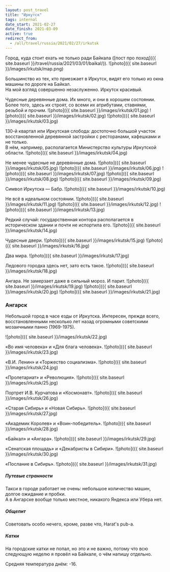 ```yaml
---
layout: post_travel
title: "Иркутск"
tags: internal
date_start: 2021-02-27
date_finish: 2021-03-09
active: true
redirect_from:
  - /all/travel/russia/2021/02/27/irkutsk
---
```


Город, куда стоит ехать не только ради Байкала ([пост про поход]({{ site.baseurl }}/travel/russia/2021/03/01/baikal/)).
![photo]({{ site.baseurl }}/images/irkutsk/map.png)

Большинство из тех, кто приезжает в Иркутск, видят его только из окна машины по дороге на Байкал.  
На мой взгляд совершенно незаслуженно. Иркутск красивый.

Чудесные деревянные дома. Их много, и они в хорошем состоянии. Более того, здесь их строят, со всеми их атрибутами, ставнями, резьбой и прочим.
![photo]({{ site.baseurl }}/images/irkutsk/01.jpg)
![photo]({{ site.baseurl }}/images/irkutsk/02.jpg)
![photo]({{ site.baseurl }}/images/irkutsk/03.jpg)

130-й квартал или Иркутская слобода: достоточно большой участок восстановленной деревянной застройки с ресторанами, кафешками и не только.  
В нём, например, располагается Министерство культуры Иркутской области.
![photo]({{ site.baseurl }}/images/irkutsk/04.jpg)

Не менее чудесные не деревянные дома.
![photo]({{ site.baseurl }}/images/irkutsk/05.jpg)
![photo]({{ site.baseurl }}/images/irkutsk/06.jpg)
![photo]({{ site.baseurl }}/images/irkutsk/07.jpg)
![photo]({{ site.baseurl }}/images/irkutsk/08.jpg)
![photo]({{ site.baseurl }}/images/irkutsk/09.jpg)

Символ Иркутска — Бабр.
![photo]({{ site.baseurl }}/images/irkutsk/10.jpg)

Не всё в идеальном состоянии.
![photo]({{ site.baseurl }}/images/irkutsk/11.jpg)
![photo]({{ site.baseurl }}/images/irkutsk/12.jpg)
![photo]({{ site.baseurl }}/images/irkutsk/13.jpg)

Редкий случай: государственная контора располагается в историческом здании и почти не испортила его.
![photo]({{ site.baseurl }}/images/irkutsk/14.jpg)

Чудесные двери.
![photo]({{ site.baseurl }}/images/irkutsk/15.jpg)
![photo]({{ site.baseurl }}/images/irkutsk/16.jpg)

Два мира.
![photo]({{ site.baseurl }}/images/irkutsk/17.jpg)

Ледового городка здесь нет, зато есть такое.
![photo]({{ site.baseurl }}/images/irkutsk/18.jpg)

Ангара. Не замерзает даже в сильный мороз. И парит.
![photo]({{ site.baseurl }}/images/irkutsk/19.jpg)
![photo]({{ site.baseurl }}/images/irkutsk/20.jpg)
![photo]({{ site.baseurl }}/images/irkutsk/21.jpg)

### Ангарск

Небольшой город в часе езды от Иркутска. Интересен, прежде всего, восстановленными несколько лет назад огромными советскими мозаичными панно (1969-1975).

![photo]({{ site.baseurl }}/images/irkutsk/22.jpg)

«Во имя человека» и «Для блага человека».
![photo]({{ site.baseurl }}/images/irkutsk/23.jpg)

«В.И. Ленин» и «Торжество социализма».
![photo]({{ site.baseurl }}/images/irkutsk/24.jpg)

«Пролетариат» и «Революция».
![photo]({{ site.baseurl }}/images/irkutsk/25.jpg)

Портрет И.В. Курчатова и «Космонавт».
![photo]({{ site.baseurl }}/images/irkutsk/26.jpg)

«Старая Сибирь» и «Новая Сибирь».
![photo]({{ site.baseurl }}/images/irkutsk/27.jpg)

«Академик Королев» и «Воин-победитель».
![photo]({{ site.baseurl }}/images/irkutsk/28.jpg)

«Байкал» и «Ангара».
![photo]({{ site.baseurl }}/images/irkutsk/29.jpg)

«Сенатская площадь» и «Декабристы в Сибири».
![photo]({{ site.baseurl }}/images/irkutsk/30.jpg)

«Послание в Сибирь».
![photo]({{ site.baseurl }}/images/irkutsk/31.jpg)

##### Путевые странности

Такси в городе работает не очень: небольшое количество машин, долгое ожидание и пробки.  
А в Ангарске вообще только местное, никакого Яндекса или Убера нет.

##### Общепит

Советовать особо нечего, кроме, разве что, Harat's pub-а.

##### Катки

На городские катки не попал, но это и не важно, потому что всю следующую неделю я провёл на Байкале, о чём напишу отдельно.

Средняя температура днём: -16.
